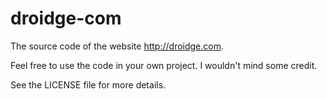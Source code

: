 # droidge-com
The source code of the website http://droidge.com.

Feel free to use the code in your own project. I wouldn't mind some credit.

See the LICENSE file for more details.
